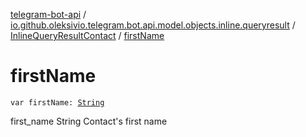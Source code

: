 [telegram-bot-api](../../index.md) / [io.github.oleksivio.telegram.bot.api.model.objects.inline.queryresult](../index.md) / [InlineQueryResultContact](index.md) / [firstName](./first-name.md)

# firstName

`var firstName: `[`String`](https://kotlinlang.org/api/latest/jvm/stdlib/kotlin/-string/index.html)

first_name String Contact's first name

